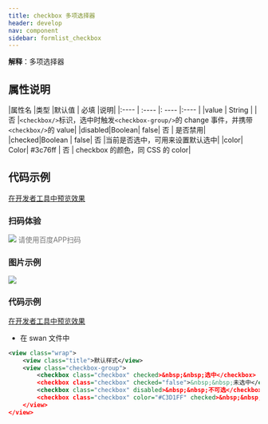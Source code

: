 ```yaml
---
title: checkbox 多项选择器
header: develop
nav: component
sidebar: formlist_checkbox
---
```


 

**解释**：多项选择器

##  属性说明 

|属性名 |类型  |默认值  | 必填 |说明|
|:---- | :---- |: ---- |:---- |
|value | String  | | 否 |`<checkbox/>`标识，选中时触发`<checkbox-group/>`的 change 事件，并携带`<checkbox/>`的 value|
|disabled|Boolean| false| 否 | 是否禁用|
|checked|Boolean | false| 否 |当前是否选中，可用来设置默认选中|
|color| Color| #3c76ff | 否 | checkbox 的颜色，同 CSS 的 color|




## 代码示例

<a href="swanide://fragment/25ed2aed48756b51d8ee66247ad0e31c1577360470649" title="在开发者工具中预览效果" target="_self">在开发者工具中预览效果</a>

### 扫码体验

<div class='scan-code-container'>
    <img src="https://b.bdstatic.com/miniapp/assets/images/doc_demo/checkbox.png" class="demo-qrcode-image" />
    <font color=#777 12px>请使用百度APP扫码</font>
</div>


###  图片示例 

<div class="m-doc-custom-examples">
    <div class="m-doc-custom-examples-correct">
        <img src="https://b.bdstatic.com/miniapp/images/checkbox1.png">
    </div>
    <div class="m-doc-custom-examples-correct">
        <img src=" ">
    </div>
    <div class="m-doc-custom-examples-correct">
        <img src=" ">
    </div>     
</div>

###  代码示例 

<a href="swanide://fragment/19b41700694c662e8dae6dd6a9d676c91572917630510" title="在开发者工具中预览效果" target="_self">在开发者工具中预览效果</a>

* 在 swan 文件中

```xml
<view class="wrap">
    <view class="title">默认样式</view>
    <view class="checkbox-group">
        <checkbox class="checkbox" checked>&nbsp;&nbsp;选中</checkbox>
        <checkbox class="checkbox" checked="false">&nbsp;&nbsp;未选中</checkbox>
        <checkbox class="checkbox" disabled>&nbsp;&nbsp;不可选</checkbox>
        <checkbox class="checkbox" color="#C3D1FF" checked>&nbsp;&nbsp;我是浅色的</checkbox>
    </view>
</view>
```
